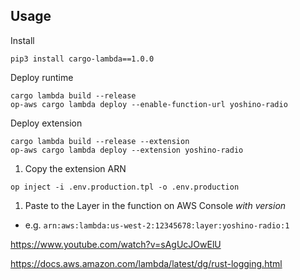 
## Usage

Install
```
pip3 install cargo-lambda==1.0.0
```

Deploy runtime
```
cargo lambda build --release
op-aws cargo lambda deploy --enable-function-url yoshino-radio
```

Deploy extension
```
cargo lambda build --release --extension
op-aws cargo lambda deploy --extension yoshino-radio
```

1. Copy the extension ARN 

```
op inject -i .env.production.tpl -o .env.production
```
1. Paste to the Layer in the function on AWS Console *with version*
* e.g. `arn:aws:lambda:us-west-2:12345678:layer:yoshino-radio:1`

https://www.youtube.com/watch?v=sAgUcJOwElU

https://docs.aws.amazon.com/lambda/latest/dg/rust-logging.html
